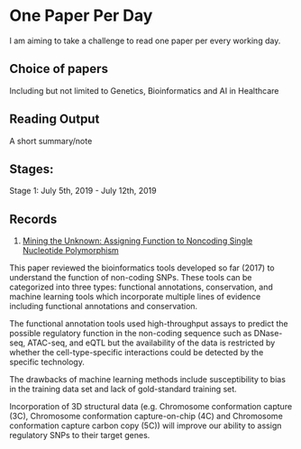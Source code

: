 # One Paper Per Day

I am aiming to take a challenge to read one paper per every working day. 

## Choice of papers
Including but not limited to Genetics, Bioinformatics and AI in Healthcare 

## Reading Output
A short summary/note

## Stages:
Stage 1: July 5th, 2019 - July 12th, 2019

## Records

1. [Mining the Unknown: Assigning Function to Noncoding Single Nucleotide Polymorphism](https://www.cell.com/trends/genetics/fulltext/S0168-9525(16)30147-0) 

This paper reviewed the bioinformatics tools developed so far (2017) to understand the function of non-coding SNPs. These tools can be categorized into three types: functional annotations, conservation, and machine learning tools which incorporate multiple lines of evidence including functional annotations and conservation. 

The functional annotation tools used high-throughput assays to predict the possible regulatory function in the non-coding sequence such as DNase-seq, ATAC-seq, and eQTL but the availability of the data is restricted by whether the cell-type-specific interactions could be detected by the specific technology.

The drawbacks of machine learning methods include susceptibility to bias in the training data set and lack of gold-standard training set. 

Incorporation of 3D structural data (e.g. Chromosome conformation capture (3C), Chromosome conformation capture-on-chip (4C) and Chromosome conformation capture carbon copy (5C)) will improve our ability to assign regulatory SNPs to their target genes. 
